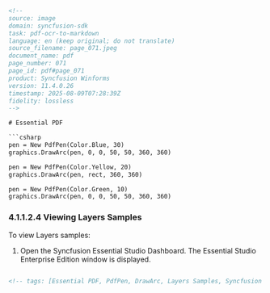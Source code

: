 ```html
<!-- 
source: image
domain: syncfusion-sdk
task: pdf-ocr-to-markdown
language: en (keep original; do not translate)
source_filename: page_071.jpeg
document_name: pdf
page_number: 071
page_id: pdf#page_071
product: Syncfusion Winforms
version: 11.4.0.26
timestamp: 2025-08-09T07:28:39Z
fidelity: lossless
-->

# Essential PDF

```csharp
pen = New PdfPen(Color.Blue, 30)
graphics.DrawArc(pen, 0, 0, 50, 50, 360, 360)

pen = New PdfPen(Color.Yellow, 20)
graphics.DrawArc(pen, rect, 360, 360)

pen = New PdfPen(Color.Green, 10)
graphics.DrawArc(pen, 0, 0, 50, 50, 360, 360)
```

### 4.1.1.2.4 Viewing Layers Samples

To view Layers samples:

1. Open the Syncfusion Essential Studio Dashboard.
   The Essential Studio Enterprise Edition window is displayed.
```html

<!-- tags: [Essential PDF, PdfPen, DrawArc, Layers Samples, Syncfusion Winforms, version: 11.4.0.26] keywords: [DrawArc, PdfPen, Color, Layers, Samples, Essential Studio Dashboard, Enterprise Edition] -->
```